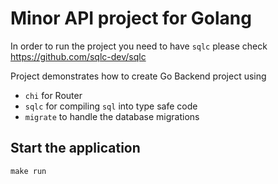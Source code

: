 # Minor API project for Golang

In order to run the project you need to have `sqlc` please check https://github.com/sqlc-dev/sqlc

Project demonstrates how to create Go Backend project using
* `chi` for Router
* `sqlc` for compiling `sql` into type safe code
* `migrate` to handle the database migrations

## Start the application

```shell
make run
```

